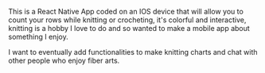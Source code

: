 This is a React Native App coded on an IOS device that will allow you to count your rows while knitting or crocheting, it's colorful and interactive,
knitting is a hobby I love to do and so wanted to make a mobile app about something I enjoy.

I want to eventually add functionalities to make knitting charts and chat with other people who enjoy fiber arts.

